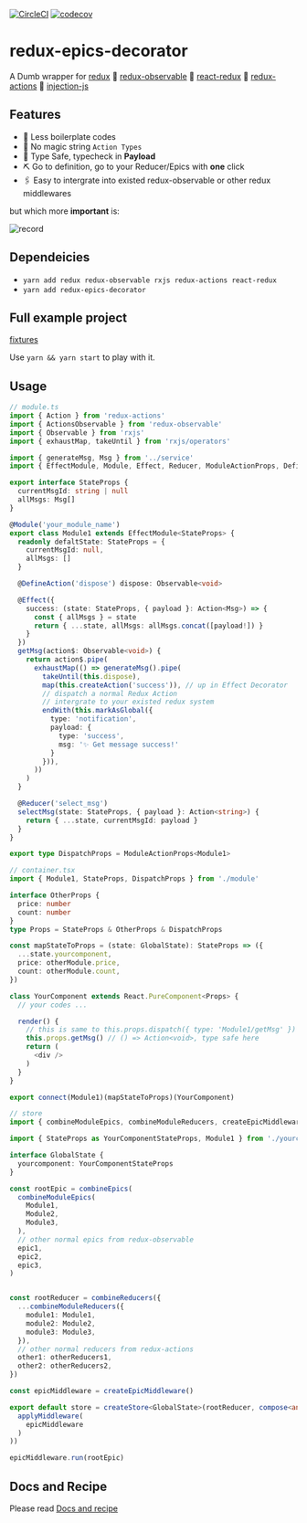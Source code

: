 [![CircleCI](https://circleci.com/gh/LeetCode-OpenSource/redux-epics-decorator.svg?style=svg)](https://circleci.com/gh/LeetCode-OpenSource/redux-epics-decorator)
[![codecov](https://codecov.io/gh/LeetCode-OpenSource/redux-epics-decorator/branch/master/graph/badge.svg)](https://codecov.io/gh/LeetCode-OpenSource/redux-epics-decorator)
# redux-epics-decorator

A Dumb wrapper for [redux](https://github.com/reactjs/redux) 💚 [redux-observable](https://github.com/redux-observable/redux-observable) 💚 [react-redux](https://github.com/reactjs/react-redux) 💚 [redux-actions](https://github.com/reduxactions/redux-actions) 💚 [injection-js](https://github.com/mgechev/injection-js)

## Features

- 🚀 Less boilerplate codes
- 🦄 No magic string `Action Types`
- 💚 Type Safe, typecheck in **Payload**
- ⛏ Go to definition, go to your Reducer/Epics with **one** click
- 🖇 Easy to intergrate into existed redux-observable or other redux middlewares

but which more **important** is:

![record](./assets/record.gif)

## Dependeicies

- `yarn add redux redux-observable rxjs redux-actions react-redux`
- `yarn add redux-epics-decorator`

## Full example project

[fixtures](./test/fixtures)

Use `yarn && yarn start` to play with it.

## Usage

```ts
// module.ts
import { Action } from 'redux-actions'
import { ActionsObservable } from 'redux-observable'
import { Observable } from 'rxjs'
import { exhaustMap, takeUntil } from 'rxjs/operators'

import { generateMsg, Msg } from '../service'
import { EffectModule, Module, Effect, Reducer, ModuleActionProps, DefineAction } from 'redux-epics-decorator'

export interface StateProps {
  currentMsgId: string | null
  allMsgs: Msg[]
}

@Module('your_module_name')
export class Module1 extends EffectModule<StateProps> {
  readonly defaltState: StateProps = {
    currentMsgId: null,
    allMsgs: []
  }

  @DefineAction('dispose') dispose: Observable<void>

  @Effect({
    success: (state: StateProps, { payload }: Action<Msg>) => {
      const { allMsgs } = state
      return { ...state, allMsgs: allMsgs.concat([payload!]) }
    }
  })
  getMsg(action$: Observable<void>) {
    return action$.pipe(
      exhaustMap(() => generateMsg().pipe(
        takeUntil(this.dispose),
        map(this.createAction('success')), // up in Effect Decorator
        // dispatch a normal Redux Action
        // intergrate to your existed redux system
        endWith(this.markAsGlobal({
          type: 'notification',
          payload: {
            type: 'success',
            msg: '✨ Get message success!'
          }
        })),
      ))
    )
  }

  @Reducer('select_msg')
  selectMsg(state: StateProps, { payload }: Action<string>) {
    return { ...state, currentMsgId: payload }
  }
}

export type DispatchProps = ModuleActionProps<Module1>
```

```ts
// container.tsx
import { Module1, StateProps, DispatchProps } from './module'

interface OtherProps {
  price: number
  count: number
}
type Props = StateProps & OtherProps & DispatchProps

const mapStateToProps = (state: GlobalState): StateProps => ({
  ...state.yourcomponent,
  price: otherModule.price,
  count: otherModule.count,
})

class YourComponent extends React.PureComponent<Props> {
  // your codes ...

  render() {
    // this is same to this.props.dispatch({ type: 'Module1/getMsg' })
    this.props.getMsg() // () => Action<void>, type safe here
    return (
      <div />
    )
  }
}

export connect(Module1)(mapStateToProps)(YourComponent)
```

```ts
// store
import { combineModuleEpics, combineModuleReducers, createEpicMiddleware } from 'redux-epics-decorator'

import { StateProps as YourComponentStateProps, Module1 } from './yourcomponent/module'

interface GlobalState {
  yourcomponent: YourComponentStateProps
}

const rootEpic = combineEpics(
  combineModuleEpics(
    Module1,
    Module2,
    Module3,
  ),
  // other normal epics from redux-observable
  epic1,
  epic2,
  epic3,
)


const rootReducer = combineReducers({
  ...combineModuleReducers({
    module1: Module1,
    module2: Module2,
    module3: Module3,
  }),
  // other normal reducers from redux-actions
  other1: otherReducers1,
  other2: otherReducers2,
})

const epicMiddleware = createEpicMiddleware()

export default store = createStore<GlobalState>(rootReducer, compose<any>(
  applyMiddleware(
    epicMiddleware
  )
))

epicMiddleware.run(rootEpic)
```

## Docs and Recipe
Please read [Docs and recipe](./docs)
